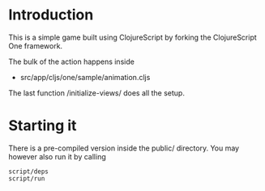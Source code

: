 # Introduction
This is a simple game built using ClojureScript by forking the
ClojureScript One framework.

The bulk of the action happens inside
* src/app/cljs/one/sample/animation.cljs

The last function /initialize-views/ does all the setup.

# Starting it

There is a pre-compiled version inside the public/ directory. You may
however also run it by calling

    script/deps
    script/run

